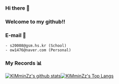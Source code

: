 ### Hi there 👋

### Welcome to my github!!


### E-mail 💌
```
- s20008@gsm.hs.kr (School)
- ow1476@naver.com (Personal)
```


### My Records 📊 
[![KIMminZz's github stats](https://github-readme-stats.vercel.app/api?username=KIMminZz)](https://github.com/anuraghazra/github-readme-stats)[![KIMminZz's Top Langs](https://github-readme-stats.vercel.app/api/top-langs/?username=KIMminZz&layout=compact)](https://github.com/anuraghazra/github-readme-stats)
